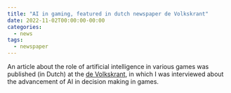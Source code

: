 ```yaml
---
title: "AI in gaming, featured in dutch newspaper de Volkskrant"
date: 2022-11-02T00:00:00-00:00
categories:
  - news
tags:
  - newspaper
---
```


An article about the role of artificial intelligence in various games was published (in Dutch) at the [de Volkskrant](https://www.volkskrant.nl/nieuws-achtergrond/ook-met-stratego-wint-kunstmatige-intelligentie-nu-van-de-topspelers-wat-betekent-dat~b86429be/), in which I was interviewed about the advancement of AI in decision making in games. 

